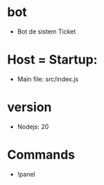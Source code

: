 # bot
- Bot de sistem Ticket

# Host = Startup:
- Main file: src/index.js

# version
- Nodejs: 20

# Commands
- !panel
